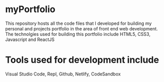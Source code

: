 # myPortfolio
  This repository hosts all the code files that I developed for building my personal and projects portfolio in the area of front end web development.
  The technolgies used for building this portfolio include HTML5, CSS3, Javascript and ReactJS

# Tools used for development include
  Visual Studio Code, Repl, Github, Netlify, CodeSandbox

